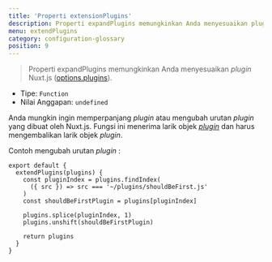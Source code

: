 ```yaml
---
title: 'Properti extensionPlugins'
description: Properti expandPlugins memungkinkan Anda menyesuaikan plugin Nuxt.js.
menu: extendPlugins
category: configuration-glossary
position: 9
---
```


> Properti expandPlugins memungkinkan Anda menyesuaikan _plugin_ Nuxt.js ([options.plugins](/docs/2.x/configuration-glossary/configuration-plugins)).

- Tipe: `Function`
- Nilai Anggapan: `undefined`

Anda mungkin ingin memperpanjang _plugin_ atau mengubah urutan _plugin_ yang dibuat oleh Nuxt.js. Fungsi ini menerima larik objek [_plugin_](/docs/2.x/configuration-glossary/configuration-plugins) dan harus mengembalikan larik objek _plugin_.

Contoh mengubah urutan _plugin_ :

```js{}[nuxt.config.js]
export default {
  extendPlugins(plugins) {
    const pluginIndex = plugins.findIndex(
      ({ src }) => src === '~/plugins/shouldBeFirst.js'
    )
    const shouldBeFirstPlugin = plugins[pluginIndex]

    plugins.splice(pluginIndex, 1)
    plugins.unshift(shouldBeFirstPlugin)

    return plugins
  }
}
```
